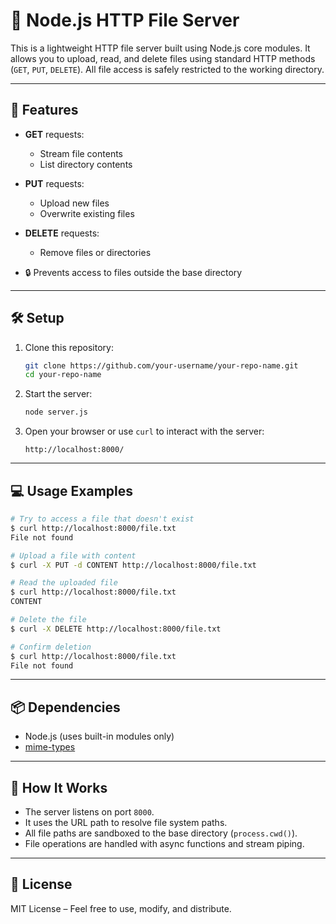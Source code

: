 
# 📁 Node.js HTTP File Server

This is a lightweight HTTP file server built using Node.js core modules. It allows you to upload, read, and delete files using standard HTTP methods (`GET`, `PUT`, `DELETE`). All file access is safely restricted to the working directory.

---

## 🚀 Features

- **GET** requests:
  - Stream file contents
  - List directory contents

- **PUT** requests:
  - Upload new files
  - Overwrite existing files

- **DELETE** requests:
  - Remove files or directories

- 🔒 Prevents access to files outside the base directory

---

## 🛠️ Setup

1. Clone this repository:

   ```bash
   git clone https://github.com/your-username/your-repo-name.git
   cd your-repo-name
   ```

2. Start the server:

   ```bash
   node server.js
   ```

3. Open your browser or use `curl` to interact with the server:

   ```
   http://localhost:8000/
   ```

---

## 💻 Usage Examples

```bash
# Try to access a file that doesn't exist
$ curl http://localhost:8000/file.txt
File not found

# Upload a file with content
$ curl -X PUT -d CONTENT http://localhost:8000/file.txt

# Read the uploaded file
$ curl http://localhost:8000/file.txt
CONTENT

# Delete the file
$ curl -X DELETE http://localhost:8000/file.txt

# Confirm deletion
$ curl http://localhost:8000/file.txt
File not found
```

---

## 📦 Dependencies

- Node.js (uses built-in modules only)
- [mime-types](https://www.npmjs.com/package/mime-types)

---

## 🧠 How It Works

- The server listens on port `8000`.
- It uses the URL path to resolve file system paths.
- All file paths are sandboxed to the base directory (`process.cwd()`).
- File operations are handled with async functions and stream piping.

---

## 📄 License

MIT License – Feel free to use, modify, and distribute.
